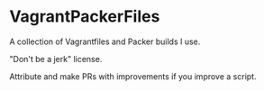 # VagrantPackerFiles

A collection of Vagrantfiles and Packer builds I use.

"Don't be a jerk" license.

Attribute and make PRs with improvements if you improve a script.